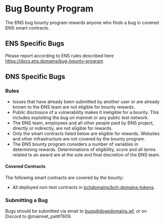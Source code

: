 # Bug Bounty Program

The ĐNS bug bounty program rewards anyone who finds a bug in covered ĐNS smart contracts.

## ENS Specific Bugs 

Please report according to ENS rules described here https://docs.ens.domains/bug-bounty-program

## ĐNS Specific Bugs

### Rules

* Issues that have already been submitted by another user or are already known to the ĐNS team are not eligible for bounty rewards.
* Public disclosure of a vulnerability makes it ineligible for a bounty. This includes exploiting the bug on mainnet or any public test network.
* The ĐNS team, employees and all other people paid by ĐNS project, directly or indirectly, are not eligible for rewards.
* Only the smart contracts listed below are eligible for rewards. Websites and other infrastructure are not covered by the bounty program.
* The ĐNS bounty program considers a number of variables in determining rewards. Determinations of eligibility, score and all terms related to an award are at the sole and final discretion of the ĐNS team.

#### Covered Contracts

The following smart contracts are covered by the bounty:

* All deployed non-test contracts in [bchdomains/bch-domains-tokens](https://github.com/bchdomains/bch-domains-tokens).

### Submitting a Bug

Bugs should be submitted via email to bugs@dogedomains.wf, or on Discord to @mainnet_pat#7609.
